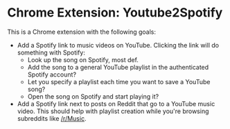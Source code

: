 # Chrome Extension: Youtube2Spotify

This is a Chrome extension with the following goals:

* Add a Spotify link to music videos on YouTube. Clicking the link will do something with Spotify:
    * Look up the song on Spotify, most def.
    * Add the song to a general YouTube playlist in the authenticated Spotify account?
    * Let you specify a playlist each time you want to save a YouTube song?
    * Open the song on Spotify and start playing it?
* Add a Spotify link next to posts on Reddit that go to a YouTube music video. This should help with playlist creation while you're browsing subreddits like [/r/Music](http://www.reddit.com/r/Music).